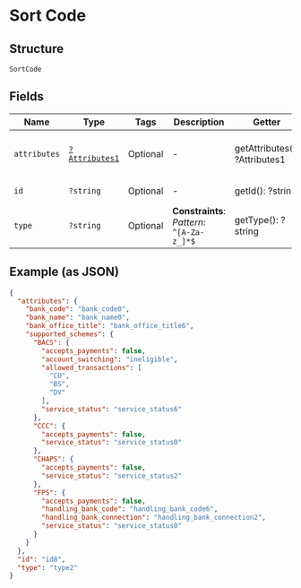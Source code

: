 
# Sort Code

## Structure

`SortCode`

## Fields

| Name | Type | Tags | Description | Getter | Setter |
|  --- | --- | --- | --- | --- | --- |
| `attributes` | [`?Attributes1`](../../doc/models/attributes-1.md) | Optional | - | getAttributes(): ?Attributes1 | setAttributes(?Attributes1 attributes): void |
| `id` | `?string` | Optional | - | getId(): ?string | setId(?string id): void |
| `type` | `?string` | Optional | **Constraints**: *Pattern*: `^[A-Za-z_]*$` | getType(): ?string | setType(?string type): void |

## Example (as JSON)

```json
{
  "attributes": {
    "bank_code": "bank_code0",
    "bank_name": "bank_name0",
    "bank_office_title": "bank_office_title6",
    "supported_schemes": {
      "BACS": {
        "accepts_payments": false,
        "account_switching": "ineligible",
        "allowed_transactions": [
          "CU",
          "BS",
          "DV"
        ],
        "service_status": "service_status6"
      },
      "CCC": {
        "accepts_payments": false,
        "service_status": "service_status0"
      },
      "CHAPS": {
        "accepts_payments": false,
        "service_status": "service_status2"
      },
      "FPS": {
        "accepts_payments": false,
        "handling_bank_code": "handling_bank_code6",
        "handling_bank_connection": "handling_bank_connection2",
        "service_status": "service_status0"
      }
    }
  },
  "id": "id8",
  "type": "type2"
}
```

